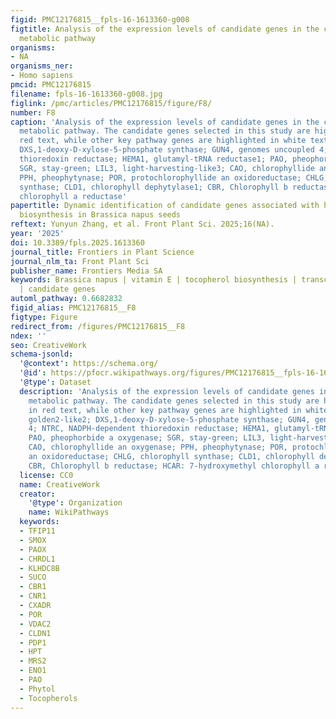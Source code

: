 ```yaml
---
figid: PMC12176815__fpls-16-1613360-g008
figtitle: Analysis of the expression levels of candidate genes in the chlorophyll
  metabolic pathway
organisms:
- NA
organisms_ner:
- Homo sapiens
pmcid: PMC12176815
filename: fpls-16-1613360-g008.jpg
figlink: /pmc/articles/PMC12176815/figure/F8/
number: F8
caption: 'Analysis of the expression levels of candidate genes in the chlorophyll
  metabolic pathway. The candidate genes selected in this study are highlighted in
  red text, while other key pathway genes are highlighted in white text. GLK2, golden2-like2;
  DXS,1-deoxy-D-xylose-5-phosphate synthase; GUN4, genomes uncoupled 4; NTRC, NADPH-dependent
  thioredoxin reductase; HEMA1, glutamyl-tRNA reductase1; PAO, pheophorbide a oxygenase;
  SGR, stay-green; LIL3, light-harvesting-like3; CAO, chlorophyllide an oxygenase;
  PPH, pheophytynase; POR, protochlorophyllide an oxidoreductase; CHLG, chlorophyll
  synthase; CLD1, chlorophyll dephytylase1; CBR, Chlorophyll b reductase; HCAR: 7-hydroxymethyl
  chlorophyll a reductase'
papertitle: Dynamic identification of candidate genes associated with higher tocopherol
  biosynthesis in Brassica napus seeds
reftext: Yunyun Zhang, et al. Front Plant Sci. 2025;16(NA).
year: '2025'
doi: 10.3389/fpls.2025.1613360
journal_title: Frontiers in Plant Science
journal_nlm_ta: Front Plant Sci
publisher_name: Frontiers Media SA
keywords: Brassica napus | vitamin E | tocopherol biosynthesis | transcriptome | BSA-seq
  | candidate genes
automl_pathway: 0.6682832
figid_alias: PMC12176815__F8
figtype: Figure
redirect_from: /figures/PMC12176815__F8
ndex: ''
seo: CreativeWork
schema-jsonld:
  '@context': https://schema.org/
  '@id': https://pfocr.wikipathways.org/figures/PMC12176815__fpls-16-1613360-g008.html
  '@type': Dataset
  description: 'Analysis of the expression levels of candidate genes in the chlorophyll
    metabolic pathway. The candidate genes selected in this study are highlighted
    in red text, while other key pathway genes are highlighted in white text. GLK2,
    golden2-like2; DXS,1-deoxy-D-xylose-5-phosphate synthase; GUN4, genomes uncoupled
    4; NTRC, NADPH-dependent thioredoxin reductase; HEMA1, glutamyl-tRNA reductase1;
    PAO, pheophorbide a oxygenase; SGR, stay-green; LIL3, light-harvesting-like3;
    CAO, chlorophyllide an oxygenase; PPH, pheophytynase; POR, protochlorophyllide
    an oxidoreductase; CHLG, chlorophyll synthase; CLD1, chlorophyll dephytylase1;
    CBR, Chlorophyll b reductase; HCAR: 7-hydroxymethyl chlorophyll a reductase'
  license: CC0
  name: CreativeWork
  creator:
    '@type': Organization
    name: WikiPathways
  keywords:
  - TFIP11
  - SMOX
  - PAOX
  - CHRDL1
  - KLHDC8B
  - SUCO
  - CBR1
  - CNR1
  - CXADR
  - POR
  - VDAC2
  - CLDN1
  - PDP1
  - HPT
  - MRS2
  - ENO1
  - PAO
  - Phytol
  - Tocopherols
---
```

